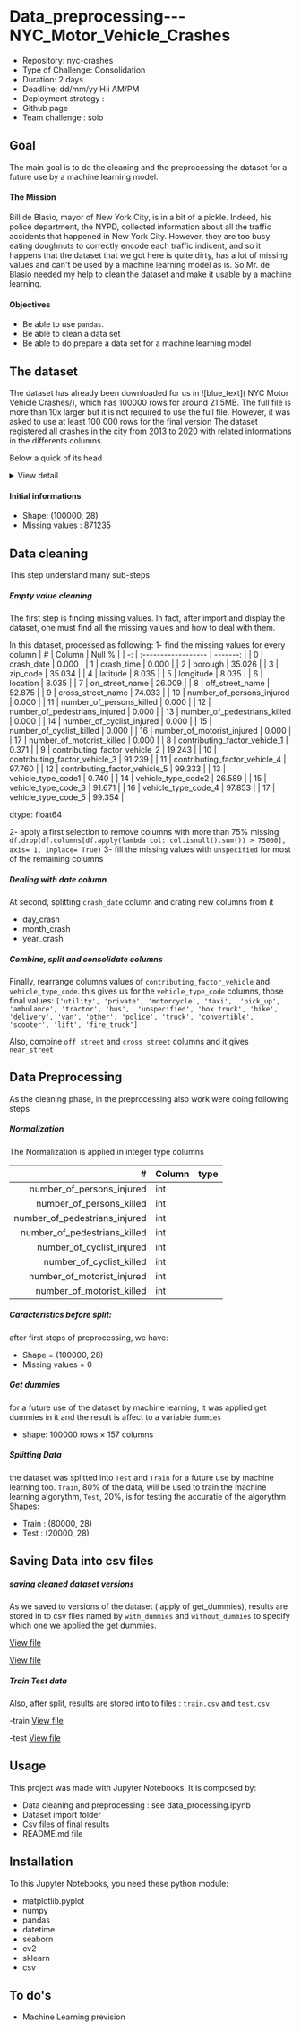 # Data_preprocessing---NYC_Motor_Vehicle_Crashes

- Repository: nyc-crashes
- Type of Challenge: Consolidation
- Duration: 2 days
- Deadline: dd/mm/yy H:i AM/PM
- Deployment strategy :
- Github page
- Team challenge : solo
 

## Goal
The main goal is to do the cleaning and the preprocessing the dataset for a future use by a machine learning model.

#### The Mission

Bill de Blasio, mayor of New York City, is in a bit of a pickle. Indeed, his police department, the NYPD, collected information about all the traffic accidents that happened in New York City. However, they are too busy eating doughnuts to correctly encode each traffic indicent, and so it happens that the dataset that we got here is quite dirty, has a lot of missing values and can't be used by a machine learning model as is. 
So Mr. de Blasio needed my help to clean the dataset and make it usable by a machine learning.


#### Objectives
- Be able to use `pandas`.
- Be able to clean a data set
- Be able to do prepare a data set for a machine learning model


## The dataset
The dataset has already been downloaded for us in ![blue_text]( NYC Motor Vehicle Crashes/), which has 100000 rows for around 21.5MB. The full file is more than 10x larger but it is not required to use the full file. 
However, it was asked to use at least 100 000 rows for the final version
The dataset registered all crashes in the city from 2013 to 2020 with related informations in the differents columns.

Below a quick of its head

<details>
  <summary>View detail</summary>

[View file](NYC%20Motor%20Vehicle%20Crashes/data_100000.csv) 


</details>

#### Initial informations
- Shape: (100000, 28)
- Missing values : 871235

## Data cleaning
This step understand many sub-steps:

##### Empty value cleaning
The first step is finding missing values. In fact, after import and display
the dataset, one must find all the missing values and how to deal with them.

In this dataset, processed as following:
   1- find the missing values for every column
   | #  | Column              | Null % |
   | -: | :------------------ | -------: |
   | 0  | crash_date            | 0.000    |
   | 1  | crash_time              | 0.000    |
   | 2  | borough | 35.026    |
   | 3  | zip_code               | 35.034    |
   | 4  | latitude        | 8.035    |
   | 5  | longitude         | 8.035    |
   | 6  | location                | 8.035    |
   | 7  | on_street_name     | 26.009    |
   | 8  | off_street_name           | 52.875    |
   | 9  | cross_street_name           | 74.033    |
   | 10 | number_of_persons_injured             | 0.000    |
   | 11 | number_of_persons_killed        | 0.000    |
   | 12 | number_of_pedestrians_injured              | 0.000    |
   | 13 | number_of_pedestrians_killed         |  0.000    |
   | 14 | number_of_cyclist_injured     | 0.000    |
   | 15 | number_of_cyclist_killed       | 0.000    |
   | 16 | number_of_motorist_injured       | 0.000    |
   | 17 | number_of_motorist_killed  | 0.000    |
   | 8  | contributing_factor_vehicle_1           | 0.371    |
   | 9  | contributing_factor_vehicle_2           | 19.243    |
   | 10 | contributing_factor_vehicle_3             | 91.239    |
   | 11 | contributing_factor_vehicle_4        | 97.760    |
   | 12 | contributing_factor_vehicle_5              | 99.333   |
   | 13 | vehicle_type_code1         |  0.740    |
   | 14 | vehicle_type_code2     | 26.589   |
   | 15 | vehicle_type_code_3       | 91.671    |
   | 16 | vehicle_type_code_4       | 97.853    |
   | 17 | vehicle_type_code_5  | 99.354    |
   
   dtype: float64
   
   2- apply a first selection to remove columns with more than 75% missing
     `df.drop(df.columns[df.apply(lambda col: col.isnull().sum()) > 75000], axis= 1, inplace= True)`
   3- fill the missing values with `unspecified` for most of the remaining columns


##### Dealing with date column
At second, splitting `crash_date` column and crating new columns from it 
  - day_crash
  - month_crash
  - year_crash

##### Combine, split and consolidate columns
Finally, rearrange columns values of `contributing_factor_vehicle` and `vehicle_type_code`.
this gives us for the `vehicle_type_code` columns, those final values:
     `['utility', 'private', 'motorcycle', 'taxi', 
       'pick_up', 'ambulance', 'tractor', 'bus', 
       'unspecified', 'box truck', 'bike', 'delivery',
       'van', 'other', 'police', 'truck', 'convertible',
       'scooter', 'lift', 'fire_truck']`
       
Also, combine `off_street` and `cross_street` columns and it gives `near_street`


## Data Preprocessing
As the cleaning phase, in the preprocessing also work were doing following steps

##### Normalization
The Normalization is applied in integer type columns

 | #  | Column              | type |
 | -: | :------------------ | -------: |
|number_of_persons_injured | int |
|number_of_persons_killed | int |
|number_of_pedestrians_injured | int |
|number_of_pedestrians_killed | int |
|number_of_cyclist_injured | int |
|number_of_cyclist_killed | int |
|number_of_motorist_injured | int |
|number_of_motorist_killed | int |

##### Caracteristics before split:
after first steps of preprocessing, we have:
- Shape = (100000, 28)
- Missing values = 0

##### Get dummies
for a future use of the dataset by machine learning, 
it was applied get dummies in it and the result is affect to a variable `dummies`
   - shape: 100000 rows × 157 columns
   
##### Splitting Data
the dataset was splitted into `Test` and `Train` for a future use by machine learning too.
`Train`, 80% of the data, will be used to train the machine learning algorythm,
`Test`, 20%, is for testing the accuratie of the algorythm
Shapes:
 - Train : (80000, 28)
 - Test : (20000, 28)
 

## Saving Data into csv files
##### saving cleaned dataset versions 
As we saved to versions of the dataset ( apply of get_dummies),
results are stored in to csv files named by `with_dummies` and 
`without_dummies` to specify which one we applied the get dummies.

[View file](NYC%20Motor%20Vehicle%20Crashes/data_100000.csv) 


[View file](NYC%20Motor%20Vehicle%20Crashes/data_100000.csv) 

##### Train Test data
Also, after split, results are stored into to files : `train.csv` and `test.csv`

-train
[View file](NYC%20Motor%20Vehicle%20Crashes/data_100000.csv) 

-test
[View file](NYC%20Motor%20Vehicle%20Crashes/data_100000.csv) 



## Usage
This project was made with Jupyter Notebooks.
It is composed by: 
- Data cleaning and preprocessing : see data_processing.ipynb
- Dataset import folder
- Csv files of final results
- README.md file

## Installation
To this Jupyter Notebooks, you need these python module:
- matplotlib.pyplot
- numpy
- pandas
- datetime
- seaborn
- cv2
- sklearn
- csv

## To do's
- Machine Learning prevision


